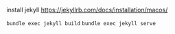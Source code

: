 install jekyll https://jekyllrb.com/docs/installation/macos/

`bundle exec jekyll build`
`bundle exec jekyll serve`